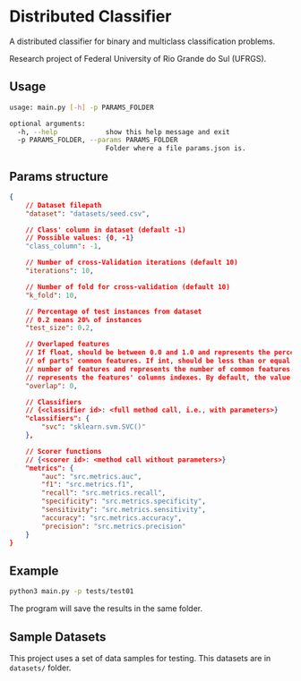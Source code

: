 # Distributed Classifier
A distributed classifier for binary and multiclass classification problems.

Research project of Federal University of Rio Grande do Sul (UFRGS).

## Usage
```bash
usage: main.py [-h] -p PARAMS_FOLDER

optional arguments:
  -h, --help            show this help message and exit
  -p PARAMS_FOLDER, --params PARAMS_FOLDER
                        Folder where a file params.json is.
```

## Params structure
```json
{
    // Dataset filepath
    "dataset": "datasets/seed.csv",

    // Class' column in dataset (default -1)
    // Possible values: {0, -1}
    "class_column": -1,

    // Number of cross-Validation iterations (default 10)
    "iterations": 10,

    // Number of fold for cross-validation (default 10)
    "k_fold": 10,

    // Percentage of test instances from dataset
    // 0.2 means 20% of instances
    "test_size": 0.2,

    // Overlaped features
    // If float, should be between 0.0 and 1.0 and represents the percentage
    // of parts' common features. If int, should be less than or equal to the
    // number of features and represents the number of common features. If list,
    // represents the features' columns indexes. By default, the value is set to 0.
    "overlap": 0,

    // Classifiers
    // {<classifier id>: <full method call, i.e., with parameters>}
    "classifiers": {
        "svc": "sklearn.svm.SVC()"
    },

    // Scorer functions
    // {<scorer id>: <method call without parameters>}
    "metrics": {
        "auc": "src.metrics.auc",
        "f1": "src.metrics.f1",
        "recall": "src.metrics.recall",
        "specificity": "src.metrics.specificity",
        "sensitivity": "src.metrics.sensitivity",
        "accuracy": "src.metrics.accuracy",
        "precision": "src.metrics.precision"
    }
}
```

## Example
```bash
python3 main.py -p tests/test01
```
The program will save the results in the same folder.

## Sample Datasets
This project uses a set of data samples for testing. This datasets are in `datasets/` folder.
